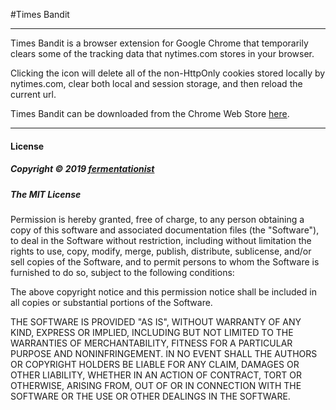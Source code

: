 #Times Bandit

---

Times Bandit is a browser extension for Google Chrome that temporarily clears some of the tracking data that nytimes.com stores in your browser.

Clicking the icon will delete all of the non-HttpOnly cookies stored locally by nytimes.com, clear both local and session storage, and then reload the current url.

Times Bandit can be downloaded from the Chrome Web Store [here](https://chrome.google.com/webstore/detail/times-bandit/kbodloaojjbfdeeoglgapaflcfamgcml).

---
#### License

##### Copyright © 2019 [fermentationist](https://github.com/fermentationist) 


##### __The MIT License__

Permission is hereby granted, free of charge, to any person obtaining a copy
of this software and associated documentation files (the "Software"), to deal
in the Software without restriction, including without limitation the rights
to use, copy, modify, merge, publish, distribute, sublicense, and/or sell
copies of the Software, and to permit persons to whom the Software is
furnished to do so, subject to the following conditions:

The above copyright notice and this permission notice shall be included in
all copies or substantial portions of the Software.

THE SOFTWARE IS PROVIDED "AS IS", WITHOUT WARRANTY OF ANY KIND, EXPRESS OR
IMPLIED, INCLUDING BUT NOT LIMITED TO THE WARRANTIES OF MERCHANTABILITY,
FITNESS FOR A PARTICULAR PURPOSE AND NONINFRINGEMENT. IN NO EVENT SHALL THE
AUTHORS OR COPYRIGHT HOLDERS BE LIABLE FOR ANY CLAIM, DAMAGES OR OTHER
LIABILITY, WHETHER IN AN ACTION OF CONTRACT, TORT OR OTHERWISE, ARISING FROM,
OUT OF OR IN CONNECTION WITH THE SOFTWARE OR THE USE OR OTHER DEALINGS IN
THE SOFTWARE.